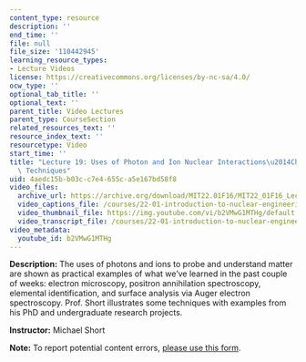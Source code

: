 ```yaml
---
content_type: resource
description: ''
end_time: ''
file: null
file_size: '110442945'
learning_resource_types:
- Lecture Videos
license: https://creativecommons.org/licenses/by-nc-sa/4.0/
ocw_type: ''
optional_tab_title: ''
optional_text: ''
parent_title: Video Lectures
parent_type: CourseSection
related_resources_text: ''
resource_index_text: ''
resourcetype: Video
start_time: ''
title: "Lecture 19: Uses of Photon and Ion Nuclear Interactions\u2014Characterization\
  \ Techniques"
uid: 4aedc15b-b03c-c7e4-655c-a5e167bd58f8
video_files:
  archive_url: https://archive.org/download/MIT22.01F16/MIT22_01F16_Lec19_300k.mp4
  video_captions_file: /courses/22-01-introduction-to-nuclear-engineering-and-ionizing-radiation-fall-2016/087fd9cb9c8e53b1abaed4a2fd6466a4_b2VMwG1MTHg.vtt
  video_thumbnail_file: https://img.youtube.com/vi/b2VMwG1MTHg/default.jpg
  video_transcript_file: /courses/22-01-introduction-to-nuclear-engineering-and-ionizing-radiation-fall-2016/084b1097cf9d6922cd50e74980895f20_b2VMwG1MTHg.pdf
video_metadata:
  youtube_id: b2VMwG1MTHg
---
```


**Description:** The uses of photons and ions to probe and understand matter are shown as practical examples of what we’ve learned in the past couple of weeks: electron microscopy, positron annihilation spectroscopy, elemental identification, and surface analysis via Auger electron spectroscopy. Prof. Short illustrates some techniques with examples from his PhD and undergraduate research projects.

**Instructor:** Michael Short

**Note:** To report potential content errors, [please use this form](https://forms.gle/8B2zcUvfCtgJdTdE7).

